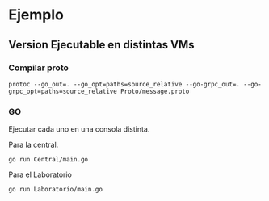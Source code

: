 # Ejemplo

## Version Ejecutable en distintas VMs

### Compilar proto
    protoc --go_out=. --go_opt=paths=source_relative --go-grpc_out=. --go-grpc_opt=paths=source_relative Proto/message.proto

### GO

Ejecutar cada uno en una consola distinta.

Para la central.
    
    go run Central/main.go

Para el Laboratorio

    go run Laboratorio/main.go
